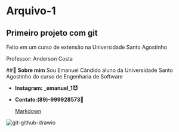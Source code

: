 # Arquivo-1
 Primeiro projeto com git
---
Feito em um curso de extensão na Universidade Santo Agostinho

Professor: Anderson Costa


##👤 **Sobre mim**
Sou Emanuel Cândido aluno da Universidade Santo Agostinho do curso de Engenharia de Software

 + **Instagram: _emanuel_1😈**

 + **Contato:(89)-999928573🤖**

   [Markdown](https://docs.google.com/document/d/1a8aMON8q10J1bYiZS8wJhzmIuMIJSPG2oGshEV8ZtAc/edit?tab=t.0)

![git-github-drawio](https://github.com/user-attachments/assets/ee9a4d2b-e7d6-4376-aa32-d0dd861bfa08)

